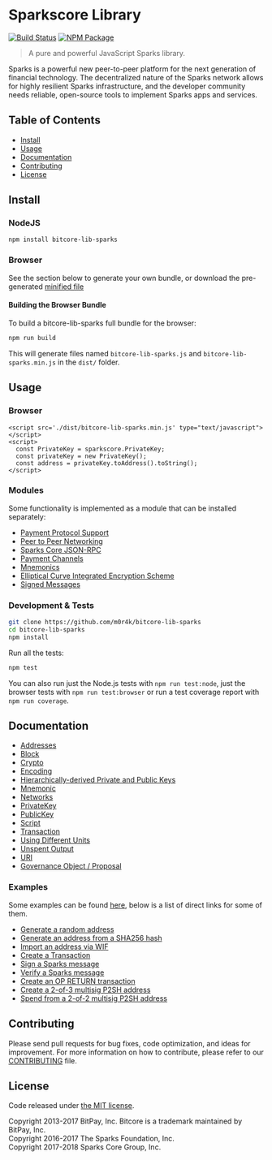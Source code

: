 # Sparkscore Library

[![Build Status](https://img.shields.io/travis/bitcore-lib-sparks.svg?branch=master)](https://travis-ci.org/bitcore-lib-sparks)
[![NPM Package](https://img.shields.io/npm/v/bitcore-lib-sparks.svg)](https://www.npmjs.org/package/bitcore-lib-sparks)

> A pure and powerful JavaScript Sparks library.

Sparks is a powerful new peer-to-peer platform for the next generation of financial technology. The decentralized nature of the Sparks network allows for highly resilient Sparks infrastructure, and the developer community needs reliable, open-source tools to implement Sparks apps and services.

## Table of Contents
- [Install](#install)
- [Usage](#usage)
- [Documentation](#documentation)
- [Contributing](#contributing)
- [License](#license)

## Install

### NodeJS

```
npm install bitcore-lib-sparks
```

### Browser

See the section below to generate your own bundle, or download the pre-generated [minified file](dist/bitcore-lib-sparks.min.js)

#### Building the Browser Bundle

To build a bitcore-lib-sparks full bundle for the browser:

```sh
npm run build
```

This will generate files named `bitcore-lib-sparks.js` and `bitcore-lib-sparks.min.js` in the `dist/` folder.

## Usage

### Browser

```
<script src='./dist/bitcore-lib-sparks.min.js' type="text/javascript"></script>
<script>
  const PrivateKey = sparkscore.PrivateKey;
  const privateKey = new PrivateKey();
  const address = privateKey.toAddress().toString();
</script>
```

### Modules

Some functionality is implemented as a module that can be installed separately:

* [Payment Protocol Support](https://github.com/dashevo/sparkscore-payment-protocol)
* [Peer to Peer Networking](https://github.com/dashevo/sparkscore-p2p)
* [Sparks Core JSON-RPC](https://github.com/dashevo/dashd-rpc)
* [Payment Channels](https://github.com/dashevo/sparkscore-channel)
* [Mnemonics](https://github.com/dashevo/sparkscore-mnemonic)
* [Elliptical Curve Integrated Encryption Scheme](https://github.com/dashevo/bitcore-ecies-sparks)
* [Signed Messages](https://github.com/dashevo/bitcore-message-sparks)

### Development & Tests

```sh
git clone https://github.com/m0r4k/bitcore-lib-sparks
cd bitcore-lib-sparks
npm install
```

Run all the tests:

```sh
npm test
```

You can also run just the Node.js tests with `npm run test:node`, just the browser tests with `npm run test:browser` or run a test coverage report with `npm run coverage`.

## Documentation

* [Addresses](docs/address.md)
* [Block](docs/block.md)
* [Crypto](docs/crypto.md)
* [Encoding](docs/encoding.md)
* [Hierarchically-derived Private and Public Keys](docs/hierarchical.md)
* [Mnemonic](docs/mnemonic.md)
* [Networks](docs/networks.md)
* [PrivateKey](docs/privatekey.md)
* [PublicKey](docs/publickey.md)
* [Script](docs/script.md)
* [Transaction](docs/transaction.md)
* [Using Different Units](docs/unit.md)
* [Unspent Output](docs/unspentoutput.md)
* [URI](docs/uri.md)
* [Governance Object / Proposal](docs/govobject/govobject.md)

### Examples

Some examples can be found [here](docs/examples.md), below is a list of direct links for some of them.

* [Generate a random address](docs/examples.md#generate-a-random-address)
* [Generate an address from a SHA256 hash](docs/examples.md#generate-a-address-from-a-sha256-hash)
* [Import an address via WIF](docs/examples.md#import-an-address-via-wif)
* [Create a Transaction](docs/examples.md#create-a-transaction)
* [Sign a Sparks message](docs/examples.md#sign-a-bitcoin-message)
* [Verify a Sparks message](docs/examples.md#verify-a-bitcoin-message)
* [Create an OP RETURN transaction](docs/examples.md#create-an-op-return-transaction)
* [Create a 2-of-3 multisig P2SH address](docs/examples.md#create-a-2-of-3-multisig-p2sh-address)
* [Spend from a 2-of-2 multisig P2SH address](docs/examples.md#spend-from-a-2-of-2-multisig-p2sh-address)

## Contributing

Please send pull requests for bug fixes, code optimization, and ideas for improvement. For more information on how to contribute, please refer to our [CONTRIBUTING](https://github.com/m0r4k/bitcore-lib-sparks/blob/master/CONTRIBUTING.md) file.

## License

Code released under [the MIT license](LICENSE).

Copyright 2013-2017 BitPay, Inc. Bitcore is a trademark maintained by BitPay, Inc.  
Copyright 2016-2017 The Sparks Foundation, Inc.  
Copyright 2017-2018 Sparks Core Group, Inc.  
